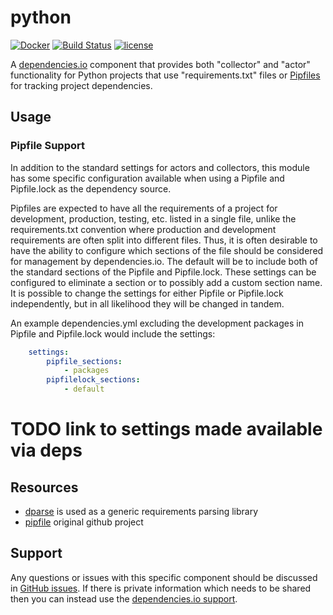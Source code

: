 # python

[![Docker](https://img.shields.io/badge/dockerhub-python--pip-22B8EB.svg)](https://hub.docker.com/r/dependencies/python/)
[![Build Status](https://travis-ci.org/dependencies-io/python.svg?branch=master)](https://travis-ci.org/dependencies-io/python)
[![license](https://img.shields.io/github/license/dependencies-io/python.svg)](https://github.com/dependencies-io/python/blob/master/LICENSE)

A [dependencies.io](https://www.dependencies.io) component that provides both "collector" and "actor" functionality
for Python projects that use "requirements.txt" files or [Pipfiles](https://github.com/pypa/pipfile) for tracking
project dependencies.

## Usage


### Pipfile Support

In addition to the standard settings for actors and collectors, this module has some specific configuration available 
when using a Pipfile and Pipfile.lock as the dependency source. 

Pipfiles are expected to have all the requirements of a project for development, production, testing, etc. 
listed in a single file, unlike the requirements.txt convention where production and development requirements are
often split into different files.  Thus, it is often desirable to have the ability to configure which sections of the
file should be considered for management by dependencies.io.  The default will be to include both of the standard
sections of the Pipfile and Pipfile.lock.  These settings can be configured to eliminate a section or to possibly add a 
custom section name.  It is possible to change the settings for either Pipfile or Pipfile.lock independently, but in all 
likelihood they will be changed in tandem.


An example dependencies.yml excluding the development packages in Pipfile and Pipfile.lock would include the settings:

```yaml
    settings:
        pipfile_sections:
            - packages
        pipfilelock_sections:
            - default
```

# TODO link to settings made available via deps

## Resources

- [dparse](https://github.com/pyupio/dparse) is used as a generic requirements parsing library
- [pipfile](https://github.com/pypa/pipfile) original github project


## Support

Any questions or issues with this specific component should be discussed in [GitHub
 issues](https://github.com/dependencies-io/python/issues).
 If there is private information which needs to be shared then you can instead
 use the [dependencies.io support](https://app.dependencies.io/support).
